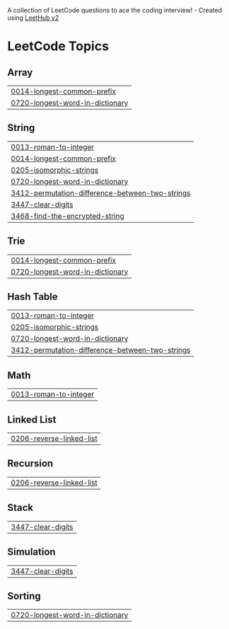 A collection of LeetCode questions to ace the coding interview! - Created using [LeetHub v2](https://github.com/arunbhardwaj/LeetHub-2.0)
<!---LeetCode Topics Start-->
# LeetCode Topics
## Array
|  |
| ------- |
| [0014-longest-common-prefix](https://github.com/Shanmugapriyan-TJ/leetcode/tree/master/0014-longest-common-prefix) |
| [0720-longest-word-in-dictionary](https://github.com/Shanmugapriyan-TJ/leetcode/tree/master/0720-longest-word-in-dictionary) |
## String
|  |
| ------- |
| [0013-roman-to-integer](https://github.com/Shanmugapriyan-TJ/leetcode/tree/master/0013-roman-to-integer) |
| [0014-longest-common-prefix](https://github.com/Shanmugapriyan-TJ/leetcode/tree/master/0014-longest-common-prefix) |
| [0205-isomorphic-strings](https://github.com/Shanmugapriyan-TJ/leetcode/tree/master/0205-isomorphic-strings) |
| [0720-longest-word-in-dictionary](https://github.com/Shanmugapriyan-TJ/leetcode/tree/master/0720-longest-word-in-dictionary) |
| [3412-permutation-difference-between-two-strings](https://github.com/Shanmugapriyan-TJ/leetcode/tree/master/3412-permutation-difference-between-two-strings) |
| [3447-clear-digits](https://github.com/Shanmugapriyan-TJ/leetcode/tree/master/3447-clear-digits) |
| [3468-find-the-encrypted-string](https://github.com/Shanmugapriyan-TJ/leetcode/tree/master/3468-find-the-encrypted-string) |
## Trie
|  |
| ------- |
| [0014-longest-common-prefix](https://github.com/Shanmugapriyan-TJ/leetcode/tree/master/0014-longest-common-prefix) |
| [0720-longest-word-in-dictionary](https://github.com/Shanmugapriyan-TJ/leetcode/tree/master/0720-longest-word-in-dictionary) |
## Hash Table
|  |
| ------- |
| [0013-roman-to-integer](https://github.com/Shanmugapriyan-TJ/leetcode/tree/master/0013-roman-to-integer) |
| [0205-isomorphic-strings](https://github.com/Shanmugapriyan-TJ/leetcode/tree/master/0205-isomorphic-strings) |
| [0720-longest-word-in-dictionary](https://github.com/Shanmugapriyan-TJ/leetcode/tree/master/0720-longest-word-in-dictionary) |
| [3412-permutation-difference-between-two-strings](https://github.com/Shanmugapriyan-TJ/leetcode/tree/master/3412-permutation-difference-between-two-strings) |
## Math
|  |
| ------- |
| [0013-roman-to-integer](https://github.com/Shanmugapriyan-TJ/leetcode/tree/master/0013-roman-to-integer) |
## Linked List
|  |
| ------- |
| [0206-reverse-linked-list](https://github.com/Shanmugapriyan-TJ/leetcode/tree/master/0206-reverse-linked-list) |
## Recursion
|  |
| ------- |
| [0206-reverse-linked-list](https://github.com/Shanmugapriyan-TJ/leetcode/tree/master/0206-reverse-linked-list) |
## Stack
|  |
| ------- |
| [3447-clear-digits](https://github.com/Shanmugapriyan-TJ/leetcode/tree/master/3447-clear-digits) |
## Simulation
|  |
| ------- |
| [3447-clear-digits](https://github.com/Shanmugapriyan-TJ/leetcode/tree/master/3447-clear-digits) |
## Sorting
|  |
| ------- |
| [0720-longest-word-in-dictionary](https://github.com/Shanmugapriyan-TJ/leetcode/tree/master/0720-longest-word-in-dictionary) |
<!---LeetCode Topics End-->